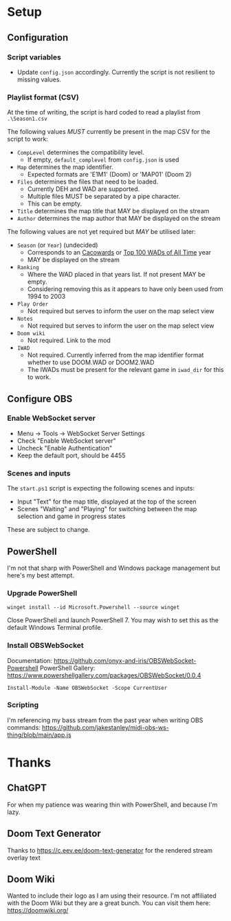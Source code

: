 # Setup

## Configuration

### Script variables

- Update `config.json` accordingly. Currently the script is not resilient to missing values.

### Playlist format (CSV)

At the time of writing, the script is hard coded to read a playlist from `.\Season1.csv`

The following values _MUST_ currently be present in the map CSV for the script to work:

- `CompLevel` determines the compatibility level. 
	- If empty, `default_complevel` from `config.json` is used
- `Map` determines the map identifier. 
	- Expected formats are 'E1M1' (Doom) or 'MAP01' (Doom 2)
- `Files` determines the files that need to be loaded. 
	- Currently DEH and WAD are supported. 
	- Multiple files MUST be separated by a pipe character. 
	- This can be empty.
- `Title` determines the map title that MAY be displayed on the stream
- `Author` determines the map author that MAY be displayed on the stream

The following values are not yet required but _MAY_ be utilised later:

- `Season` (or `Year`) (undecided)
	- Corresponds to an [Cacowards](https://doomwiki.org/wiki/Cacowards) or [Top 100 WADs of All Time](https://doomwiki.org/wiki/Top_100_WADs_of_All_Time) year
	- MAY be displayed on the stream
- `Ranking`
	- Where the WAD placed in that years list. If not present MAY be empty. 
	- Considering removing this as it appears to have only been used from 1994 to 2003
- `Play Order`
	- Not required but serves to inform the user on the map select view
- `Notes`
	- Not required but serves to inform the user on the map select view
- `Doom wiki`
	- Not required. Link to the mod
- `IWAD`
 	- Not required. Currently inferred from the map identifier format whether to use DOOM.WAD or DOOM2.WAD
 	- The IWADs must be present for the relevant game in `iwad_dir` for this to work.

## Configure OBS

### Enable WebSocket server

- Menu -> Tools -> WebSocket Server Settings
- Check "Enable WebSocket server"
- Uncheck "Enable Authentication"
- Keep the default port, should be 4455

### Scenes and inputs

The `start.ps1` script is expecting the following scenes and inputs:
- Input "Text" for the map title, displayed at the top of the screen
- Scenes "Waiting" and "Playing" for switching between the map selection and game in progress states

These are subject to change.

## PowerShell

I'm not that sharp with PowerShell and Windows package management but here's my best attempt.

### Upgrade PowerShell

```
winget install --id Microsoft.Powershell --source winget
```

Close PowerShell and launch PowerShell 7. You may wish to set this as the default Windows Terminal profile.

### Install OBSWebSocket

Documentation: https://github.com/onyx-and-iris/OBSWebSocket-Powershell
PowerShell Gallery: https://www.powershellgallery.com/packages/OBSWebSocket/0.0.4

```
Install-Module -Name OBSWebSocket -Scope CurrentUser
```

### Scripting

I'm referencing my bass stream from the past year when writing OBS commands: https://github.com/jakestanley/midi-obs-ws-thing/blob/main/app.js

# Thanks

## ChatGPT
For when my patience was wearing thin with PowerShell, and because I'm lazy.

## Doom Text Generator
Thanks to https://c.eev.ee/doom-text-generator for the rendered stream overlay text

## Doom Wiki
Wanted to include their logo as I am using their resource. I'm not affiliated with the Doom Wiki but they are a great bunch. You can visit them here: https://doomwiki.org/

